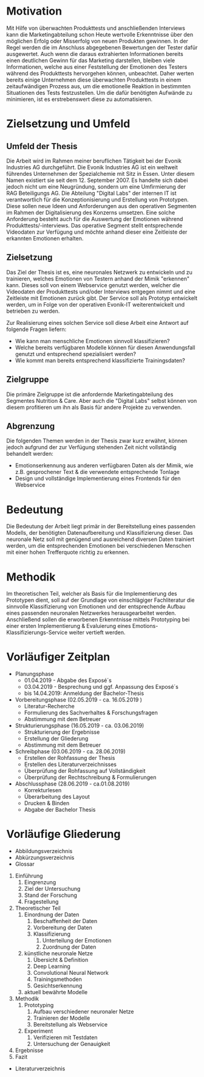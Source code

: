 # Motivation
Mit Hilfe von überwachten Produkttests und anschließenden Interviews kann die Marketingabteilung schon Heute wertvolle Erkenntnisse über den möglichen Erfolg oder Misserfolg von neuen Produkten gewinnen. In der Regel werden die im Anschluss abgegebenen Bewertungen der Tester dafür ausgewertet.
Auch wenn die daraus extrahierten Informationen bereits einen deutlichen Gewinn für das Marketing darstellen, bleiben viele Informationen, welche aus einer Feststellung der Emotionen des Testers während des Produkttests hervorgehen können, unbeachtet.
Daher werten bereits einige Unternehmen diese überwachten Produkttests in einem zeitaufwändigen Prozess aus, um die emotionelle Reaktion in bestimmten Situationen des Tests festzustellen. Um die dafür benötigten Aufwände zu minimieren, ist es erstrebenswert diese zu automatisieren.

# Zielsetzung und Umfeld

## Umfeld der Thesis

Die Arbeit wird im Rahmen meiner beruflichen Tätigkeit bei der Evonik Industries AG durchgeführt.
Die Evonik Industries AG ist ein weltweit führendes Unternehmen der Spezialchemie mit Sitz in Essen. Unter diesem Namen existiert sie seit dem 12. September 2007. Es handelte sich dabei jedoch nicht um eine Neugründung, sondern um eine Umfirmierung der RAG Beteiligungs AG.
Die Abteilung "Digital Labs" der internen IT ist verantwortlich für die Konzeptionisierung und Erstellung von Prototypen. Diese sollen neue Ideen und Anforderungen aus den operativen Segmenten im Rahmen der Digitalisierung des Konzerns umsetzen.
Eine solche Anforderung besteht auch für die Auswertung der Emotionen während Produkttests/-interviews. Das operative Segment stellt entsprechende Videodaten zur Verfügung und möchte anhand dieser eine Zeitleiste der erkannten Emotionen erhalten.

## Zielsetzung

Das Ziel der Thesis ist es, eine neuronales Netzwerk zu entwickeln und zu trainieren, welches Emotionen von Testern anhand der Mimik "erkennen" kann. Dieses soll von einem Webservice genutzt werden, welcher die Videodaten der Produkttests und/oder Interviews entgegen nimmt und eine Zeitleiste mit Emotionen zurück gibt. Der Service soll als Prototyp entwickelt werden, um in Folge von der operativen Evonik-IT weiterentwickelt und betrieben zu werden.

Zur Realisierung eines solchen Service soll diese Arbeit eine Antwort auf folgende Fragen liefern:

* Wie kann man menschliche Emotionen sinnvoll klassifizieren?
* Welche bereits verfügbaren Modelle können für diesen Anwendungsfall genutzt und entsprechend spezialisiert werden?
* Wie kommt man bereits entsprechend klassifizierte Trainingsdaten?

## Zielgruppe

Die primäre Zielgruppe ist die anfordernde Marketingabteilung des Segmentes Nutrition & Care. Aber auch die "Digital Labs" selbst können von diesem profitieren um ihn als Basis für andere Projekte zu verwenden.

## Abgrenzung

Die folgenden Themen werden in der Thesis zwar kurz erwähnt, können jedoch aufgrund der zur Verfügung stehenden Zeit nicht vollständig behandelt werden:

* Emotionserkennung aus anderen verfügbaren Daten als der Mimik, wie z.B. gesprochener Text & die verwendete entsprechende Tonlage
* Design und vollständige Implementierung eines Frontends für den Webservice

# Bedeutung

Die Bedeutung der Arbeit liegt primär in der Bereitstellung eines passenden Modells, der benötigten Datenaufbereitung und Klassifizierung dieser. Das neuronale Netz soll mit genügend und ausreichend diversen Daten trainiert werden, um die entsprechenden Emotionen bei verschiedenen Menschen mit einer hohen Trefferquote richtig zu erkennen.

# Methodik

Im theoretischen Teil, welcher als Basis für die Implementierung des Prototypen dient, soll auf der Grundlage von einschlägiger Fachliteratur die sinnvolle Klassifizierung von Emotionen und der entsprechende Aufbau eines passenden neuronalen Netzwerkes herausgearbeitet werden.
Anschließend sollen die erworbenen Erkenntnisse mittels Prototyping bei einer ersten Implementierung & Evaluierung eines Emotions-Klassifizierungs-Service weiter vertieft werden.

# Vorläufiger Zeitplan

* Planungsphase
	* 01.04.2019 - Abgabe des Exposé´s
	* 03.04.2019 - Besprechung und ggf. Anpassung des Exposé´s
	* bis 14.04.2019: Anmeldung der Bachelor-Thesis
* Vorbereitungsphase (02.05.2019 - ca. 16.05.2019 )
	* Literatur-Recherche
	* Formulierung des Sachverhaltes & Forschungsfragen
	* Abstimmung mit dem Betreuer
* Strukturierungsphase (16.05.2019 - ca. 03.06.2019)
	* Strukturierung der Ergebnisse
	* Erstellung der Gliederung
	* Abstimmung mit dem Betreuer
* Schreibphase (03.06.2019 - ca. 28.06.2019)
	* Erstellen der Rohfassung der Thesis
	* Erstellen des Literaturverzeichnisses
	* Überprüfung der Rohfassung auf Vollständigkeit
	* Überprüfung der Rechtschreibung & Formulierungen
* Abschlussphase (28.06.2019 - ca.01.08.2019)
	* Korrekturlesen
	* Überarbeitung des Layout
	* Drucken & Binden
	* Abgabe der Bachelor Thesis


# Vorläufige Gliederung


* Abbildungsverzeichnis
* Abkürzungsverzeichnis
* Glossar
1. Einführung
	1. Eingrenzung 
	2. Ziel der Untersuchung 
	3. Stand der Forschung 
	4. Fragestellung
2. Theoretischer Teil
	1. Einordnung der Daten
		1. Beschaffenheit der Daten
		2. Vorbereitung der Daten
		3. Klassifizierung
			1. Unterteilung der Emotionen
			2. Zuordnung der Daten
	2. künstliche neuronale Netze
		1. Übersicht & Definition
		2. Deep Learning
		3. Convolutional Neural Network
		4. Trainingsmethoden
		5. Gesichtserkennung
	3. aktuell bewährte Modelle 
3. Methodik
	1. Prototyping
		1. Aufbau verschiedener neuronaler Netze
		2. Trainieren der Modelle
		3. Bereitstellung als Webservice
	2. Experiment
		1. Verifizieren mit Testdaten
		2. Untersuchung der Genauigkeit
4. Ergebnisse
5. Fazit
* Literaturverzeichnis